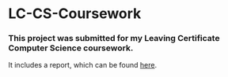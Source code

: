 # LC-CS-Coursework
### This project was submitted for my Leaving Certificate Computer Science coursework.
It includes a report, which can be found [here](https://github.com/danielkennedy1/LC-CS-Coursework/blob/master/Report/Report.md).

